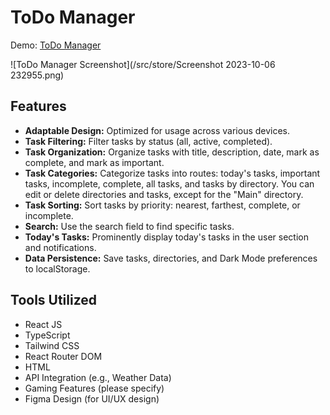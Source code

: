 # ToDo Manager

Demo: [ToDo Manager](https://to-do-manager-ruddy.vercel.app/)

![ToDo Manager Screenshot](/src/store/Screenshot 2023-10-06 232955.png)
## Features

- **Adaptable Design:** Optimized for usage across various devices.
- **Task Filtering:** Filter tasks by status (all, active, completed).
- **Task Organization:** Organize tasks with title, description, date, mark as complete, and mark as important.
- **Task Categories:** Categorize tasks into routes: today's tasks, important tasks, incomplete, complete, all tasks, and tasks by directory. You can edit or delete directories and tasks, except for the "Main" directory.
- **Task Sorting:** Sort tasks by priority: nearest, farthest, complete, or incomplete.
- **Search:** Use the search field to find specific tasks.
- **Today's Tasks:** Prominently display today's tasks in the user section and notifications.
- **Data Persistence:** Save tasks, directories, and Dark Mode preferences to localStorage.

## Tools Utilized

- React JS
- TypeScript
- Tailwind CSS
- React Router DOM
- HTML
- API Integration (e.g., Weather Data)
- Gaming Features (please specify)
- Figma Design (for UI/UX design)

